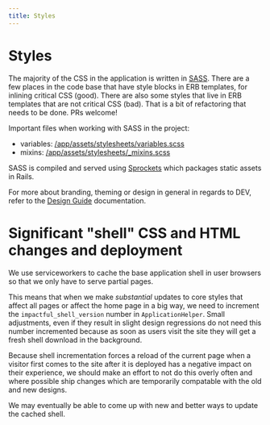 ```yaml
---
title: Styles
---
```


# Styles

The majority of the CSS in the application is written in
[SASS](https://sass-lang.com/). There are a few places in the code base that
have style blocks in ERB templates, for inlining critical CSS (good). There are
also some styles that live in ERB templates that are not critical CSS (bad).
That is a bit of refactoring that needs to be done. PRs welcome!

Important files when working with SASS in the project:

- variables:
  [/app/assets/stylesheets/variables.scss](https://github.com/thepracticaldev/dev.to/blob/master/app/assets/stylesheets/variables.scss)
- mixins:
  [/app/assets/stylesheets/\_mixins.scss](https://github.com/thepracticaldev/dev.to/blob/master/app/assets/stylesheets/_mixins.scss)

SASS is compiled and served using
[Sprockets](https://github.com/rails/sprockets-rails) which packages static
assets in Rails.

For more about branding, theming or design in general in regards to DEV, refer
to the [Design Guide](/design) documentation.

# Significant "shell" CSS and HTML changes and deployment

We use serviceworkers to cache the base application shell in user browsers so
that we only have to serve partial pages.

This means that when we make _substantial_ updates to core styles that affect
all pages or affect the home page in a big way, we need to increment the
`impactful_shell_version` number in `ApplicationHelper`. Small adjustments, even
if they result in slight design regressions do not need this number incremented
because as soon as users visit the site they will get a fresh shell download in
the background.

Because shell incrementation forces a reload of the current page when a visitor
first comes to the site after it is deployed has a negative impact on their
experience, we should make an effort to not do this overly often and where
possible ship changes which are temporarily compatable with the old and new
designs.

We may eventually be able to come up with new and better ways to update the
cached shell.
